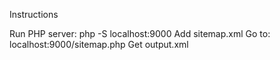 Instructions

Run PHP server: php -S localhost:9000
Add sitemap.xml
Go to: localhost:9000/sitemap.php
Get output.xml